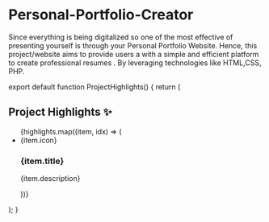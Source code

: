 # Personal-Portfolio-Creator
Since everything is being digitalized so one of the most effective of presenting yourself is through your Personal Portfolio Website. Hence, this project/website aims to provide users a with a simple and efficient platform to create professional resumes . By leveraging technologies like HTML,CSS, PHP. 


export default function ProjectHighlights() {
  return (
    <section className="project-highlights">
      <h2>Project Highlights ✨</h2>
      <ul>
        {highlights.map((item, idx) => (
          <li key={idx} className="highlight-item">
            <span className="highlight-icon">{item.icon}</span>
            <div className="highlight-content">
              <h3>{item.title}</h3>
              <p>{item.description}</p>
            </div>
          </li>
        ))}
      </ul>
      <style jsx>{`
        .project-highlights {
          background: #f9f9fc;
          border-radius: 16px;
          padding: 2rem 1.5rem;
          box-shadow: 0 2px 8px rgba(0,0,0,0.06);
          max-width: 800px;
          margin: 2rem auto;
        }
        .project-highlights h2 {
          text-align: center;
          margin-bottom: 1.5rem;
        }
        .highlight-item {
          display: flex;
          align-items: flex-start;
          gap: 1rem;
          margin-bottom: 1.2rem;
        }
        .highlight-icon {
          font-size: 2rem;
          color: #6c63ff;
          flex-shrink: 0;
        }
        .highlight-content h3 {
          margin: 0 0 0.3rem 0;
          font-size: 1.1rem;
        }
        .highlight-content p {
          margin: 0;
          font-size: 1rem;
        }
        @media (max-width: 600px) {
          .project-highlights {
            padding: 1rem 0.5rem;
          }
          .highlight-item {
            flex-direction: column;
            align-items: flex-start;
          }
        }
      `}</style>
    </section>
  );
}
